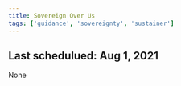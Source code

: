 ```yaml
---
title: Sovereign Over Us
tags: ['guidance', 'sovereignty', 'sustainer']
---
```


## Last schedulued: Aug 1, 2021          

None
